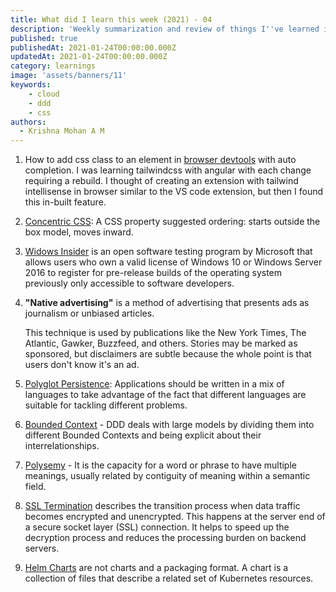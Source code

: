 ```yaml
---
title: What did I learn this week (2021) - 04
description: 'Weekly summarization and review of things I''ve learned in the fourth week of January 2021'
published: true
publishedAt: 2021-01-24T00:00:00.000Z
updatedAt: 2021-01-24T00:00:00.000Z
category: learnings
image: 'assets/banners/11'
keywords: 
    - cloud
    - ddd
    - css
authors:
  - Krishna Mohan A M
---
```


1. How to add css class to an element in [browser devtools](https://developers.google.com/web/tools/chrome-devtools/css#classes) with auto completion. I was learning tailwindcss with angular with each change requiring a rebuild. I thought of creating an extension with tailwind intellisense in browser similar to the VS code extension, but then I found this in-built feature.

2. [Concentric CSS](https://rhodesmill.org/brandon/2011/concentric-css/): A CSS property suggested ordering: starts outside the box model, moves inward.

3. [Widows Insider](https://en.wikipedia.org/wiki/Windows_Insider) is an open software testing program by Microsoft that allows users who own a valid license  of Windows 10 or Windows Server 2016 to register for pre-release builds of the operating system previously only accessible to software developers.

4. **"Native advertising"** is a method of advertising that presents ads as journalism or unbiased articles.

    This technique is used by publications like the New York Times, The Atlantic, Gawker, Buzzfeed, and others. Stories may be marked as sponsored, but disclaimers are subtle because the whole point is that users don't know it's an ad.
5. [Polyglot Persistence](https://martinfowler.com/bliki/PolyglotPersistence.html): Applications should be written in a mix of languages to take advantage of the fact that different languages are suitable for tackling different problems. 
6. [Bounded Context](https://martinfowler.com/bliki/BoundedContext.html) - DDD deals with large models by dividing them into different Bounded Contexts and being explicit about their interrelationships.

7. [Polysemy](https://en.wikipedia.org/wiki/Polysemy) - It is the capacity for a word or phrase to have multiple meanings, usually related by contiguity of meaning within a semantic field.
8. [SSL Termination](https://avinetworks.com/glossary/ssl-termination/) describes the transition process when data traffic becomes encrypted and unencrypted. This happens at the server end of a secure socket layer (SSL) connection. It helps to speed up the decryption process and reduces the processing burden on backend servers.
9. [Helm Charts](https://helm.sh/docs/topics/charts/) are not charts and a packaging format. A chart is a collection of files that describe a related set of Kubernetes resources. 
